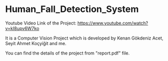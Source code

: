 # Human_Fall_Detection_System

Youtube Video Link of the Project: https://www.youtube.com/watch?v=kI8upv6W7ko

It is a Computer Vision Project which is developed by Kenan Gökdeniz Acet, Seyit Ahmet Koçyiğit and me.

You can find the details of the project from "report.pdf" file.
